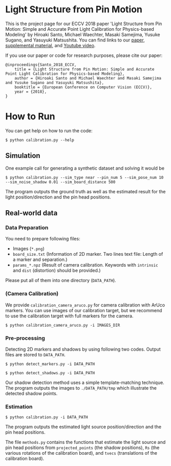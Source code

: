 # Light Structure from Pin Motion
This is the project page for our ECCV 2018 paper 'Light Structure from Pin Motion: Simple and Accurate Point Light Calibration for Physics-based Modeling'
by Hiroaki Santo, Michael Waechter, Masaki Samejima, Yusuke Sugano, and Yasuyuki Matsushita.
You can find links to our [paper](http://www-infobiz.ist.osaka-u.ac.jp/wp-content/uploads/paper/pdf/Santo_Light_Structure_from_Pin_Motion_ECCV_2018_paper.pdf),
[supplemental material](http://www-infobiz.ist.osaka-u.ac.jp/wp-content/uploads/paper/pdf/Santo_Light_Structure_from_Pin_Motion_ECCV_2018_supplemental.pdf),
and [Youtube video](https://www.youtube.com/watch?v=WWcVqY4XqLM).

If you use our paper or code for research purposes, please cite our paper:
```
@inproceedings{Santo_2018_ECCV,
	title = {Light Structure from Pin Motion: Simple and Accurate Point Light Calibration for Physics-based Modeling},
	author = {Hiroaki Santo and Michael Waechter and Masaki Samejima and Yusuke Sugano and Yasuyuki Matsushita},
	booktitle = {European Conference on Computer Vision (ECCV)},
	year = {2018},
}
```

# How to Run

You can get help on how to run the code:
```
$ python calibration.py --help
```

## Simulation

One example call for generating a synthetic dataset and solving it would be
```
$ python calibration.py --sim_type near --pin_num 5 --sim_pose_num 10 --sim_noise_shadow 0.01 --sim_board_distance 500
```
The program outputs the ground truth as well as the estimated result for the light position/direction and the pin head positions.

## Real-world data

### Data Preparation

You need to prepare following files:
 * Images (``*.png``)
 * ``board_size.txt`` (Information of 2D marker. Two lines text file: Length of a marker and separation.)
 * ``params_*.npz`` (Result of camera calibration. Keywords with ``intrinsic`` and ``dist`` (distortion) should be provided.)

Please put all of them into one directory (``DATA_PATH``).

### (Camera Calibration)

We provide ``calibration_camera_aruco.py`` for camera calibration with ArUco markers.
You can use images of our calibration target, but we recommend to use the calibration target with full markers for the camera.

```
$ python calibration_camera_aruco.py -i IMAGES_DIR
```

### Pre-processing

Detecting 2D markers and shadows by using following two codes. Output files are stored to ``DATA_PATH``.

```
$ python detect_markers.py -i DATA_PATH
```

```
$ python detect_shadows.py -i DATA_PATH
```

Our shadow detection method uses a simple template-matching technique.
The program outputs the images to ``./DATA_PATH/tmp`` which illustrate the detected shadow points.

### Estimation

```
$ python calibration.py -i DATA_PATH
```

The program outputs the estimated light source position/direction and the pin head positions.

The file ``methods.py`` contains the functions that estimate the light source and pin head positions
from ``projected_points`` (the shadow positions), ``Rs`` (the various rotations of the calibration board), and ``tvecs`` (translations of the calibration board).